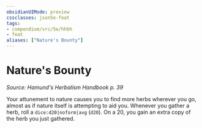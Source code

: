 ```yaml
---
obsidianUIMode: preview
cssclasses: json5e-feat
tags:
- compendium/src/5e/hhbh
- feat
aliases: ["Nature's Bounty"]
---
```

# Nature's Bounty
*Source: Hamund's Herbalism Handbook p. 39*  

Your attunement to nature causes you to find more herbs wherever you go, almost as if nature itself is attempting to aid you. Whenever you gather a herb, roll a `dice:d20|noform|avg` (`d20`). On a 20, you gain an extra copy of the herb you just gathered.